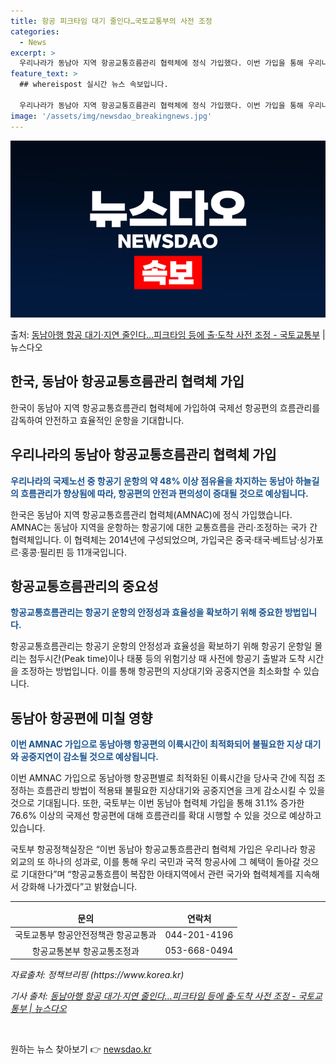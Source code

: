 ```yaml
---
title: 항공 피크타임 대기 줄인다…국토교통부의 사전 조정
categories:
  - News
excerpt: >
  우리나라가 동남아 지역 항공교통흐름관리 협력체에 정식 가입했다. 이번 가입을 통해 우리나라 국제노선 중 항공…
feature_text: >
  ## whereispost 실시간 뉴스 속보입니다.

  우리나라가 동남아 지역 항공교통흐름관리 협력체에 정식 가입했다. 이번 가입을 통해 우리나라 국제노선 중 항공…
image: '/assets/img/newsdao_breakingnews.jpg'
---
```


![뉴스다오 속보](/assets/img/newsdao_breakingnews.jpg)

<p>출처: <a href="https://newsdao.kr/3368" rel="dofollow">동남아행 항공 대기·지연 줄인다…피크타임 등에 출·도착 사전 조정 - 국토교통부</a> | 뉴스다오</p>

<h2>한국, 동남아 항공교통흐름관리 협력체 가입</h2>

<p data-ke-size="size16">한국이 동남아 지역 항공교통흐름관리 협력체에 가입하여 국제선 항공편의 흐름관리를 감독하여 안전하고 효율적인 운항을 기대합니다.</p>

<h2 data-ke-size="size26">우리나라의 동남아 항공교통흐름관리 협력체 가입</h2>

<p><b><span style="color: #1a5490;">우리나라의 국제노선 중 항공기 운항의 약 48% 이상 점유율을 차지하는 동남아 하늘길의 흐름관리가 향상됨에 따라, 항공편의 안전과 편의성이 증대될 것으로 예상됩니다.</span></b></p>

<p>한국은 동남아 지역 항공교통흐름관리 협력체(AMNAC)에 정식 가입했습니다. AMNAC는 동남아 지역을 운항하는 항공기에 대한 교통흐름을 관리·조정하는 국가 간 협력체입니다. 이 협력체는 2014년에 구성되었으며, 가입국은 중국·태국·베트남·싱가포르·홍콩·필리핀 등 11개국입니다.</p>

<h2 data-ke-size="size26">항공교통흐름관리의 중요성</h2>

<p><b><span style="color: #1a5490;">항공교통흐름관리는 항공기 운항의 안정성과 효율성을 확보하기 위해 중요한 방법입니다.</span></b></p>

<p>항공교통흐름관리는 항공기 운항의 안정성과 효율성을 확보하기 위해 항공기 운항일 몰리는 첨두시간(Peak time)이나 태풍 등의 위험기상 때 사전에 항공기 출발과 도착 시간을 조정하는 방법입니다. 이를 통해 항공편의 지상대기와 공중지연을 최소화할 수 있습니다.</p>

<h2 data-ke-size="size26">동남아 항공편에 미칠 영향</h2>

<p><b><span style="color: #1a5490;">이번 AMNAC 가입으로 동남아행 항공편의 이륙시간이 최적화되어 불필요한 지상 대기와 공중지연이 감소될 것으로 예상됩니다.</span></b></p>

<p>이번 AMNAC 가입으로 동남아행 항공편별로 최적화된 이륙시간을 당사국 간에 직접 조정하는 흐름관리 방법이 적용돼 불필요한 지상대기와 공중지연을 크게 감소시킬 수 있을 것으로 기대됩니다. 또한, 국토부는 이번 동남아 협력체 가입을 통해 31.1% 증가한 76.6% 이상의 국제선 항공편에 대해 흐름관리를 확대 시행할 수 있을 것으로 예상하고 있습니다.</p>

<p>국토부 항공정책실장은 “이번 동남아 항공교통흐름관리 협력체 가입은 우리나라 항공 외교의 또 하나의 성과로, 이를 통해 우리 국민과 국적 항공사에 그 혜택이 돌아갈 것으로 기대한다”며 “항공교통흐름이 복잡한 아태지역에서 관련 국가와 협력체계를 지속해서 강화해 나가겠다”고 밝혔습니다.</p>

<hr>

<table>
	<thead>
		<tr>
			<td style="text-align: center;"><b>문의</b></td>
			<td style="text-align: center;"><b>연락처</b></td>
		</tr>
	</thead>
	<tbody>
		<tr>
			<td style="text-align: center;">국토교통부 항공안전정책관 항공교통과</td>
			<td style="text-align: center;">044-201-4196</td>
		</tr>
		<tr>
			<td style="text-align: center;">항공교통본부 항공교통조정과</td>
			<td style="text-align: center;">053-668-0494</td>
		</tr>
	</tbody>
</table>

<p><i>자료출처: 정책브리핑 (https://www.korea.kr)</i></p>

<p><i>기사 출처: <a href="https://newsdao.kr/3368">동남아행 항공 대기·지연 줄인다…피크타임 등에 출·도착 사전 조정 - 국토교통부 | 뉴스다오</a></i></p>
<p data-ke-size="size16">&nbsp;</p> 

원하는 뉴스 찾아보기 👉 <a href="https://newsdao.kr" rel="dofollow">newsdao.kr</a>


